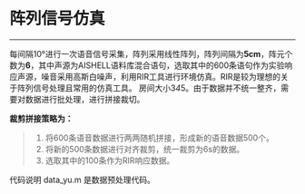 # 阵列信号仿真
___

每间隔10°进行一次语音信号采集，阵列采用线性阵列，阵列间隔为**5cm**，阵元个数为**6**，其中声源为AISHELL语料库混合语句，选取其中的600条语句作为实验响应声源，噪音采用高斯白噪声，利用RIR工具进行环境仿真。RIR是较为理想的关于阵列信号处理且常用的仿真工具。 房间大小3*4*5。由于数据并不统一整齐，需要对数据进行批处理，进行拼接裁切。

**裁剪拼接策略为：**

> 1. 将600条语音数据进行两两随机拼接，形成新的语音数据500个。
> 2. 将新的500条数据进行对齐裁剪，统一裁剪为6s的数据。
> 3. 选取其中的100条作为RIR响应数据。


代码说明  data_yu.m 是数据预处理代码。
